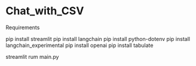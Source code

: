 # Chat_with_CSV

Requirements

pip install streamlit
pip install langchain
pip install python-dotenv
pip install langchain_experimental
pip install openai
pip install tabulate

streamlit rum main.py